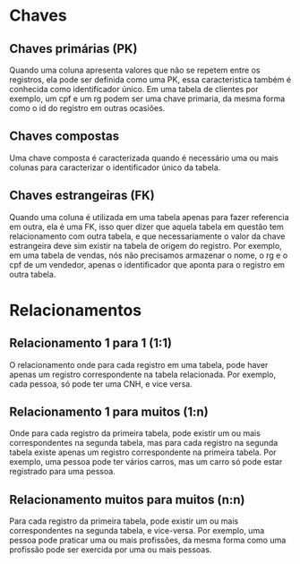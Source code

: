 # **Chaves**
## **Chaves primárias (PK)**
Quando uma coluna apresenta valores que não se repetem entre os registros, ela pode ser definida como uma PK, essa caracteristica também é conhecida como identificador único. Em uma tabela de clientes por exemplo, um cpf e um rg podem ser uma chave primaria, da mesma forma como o id do registro em outras ocasiões.

## **Chaves compostas**
Uma chave composta é caracterizada quando é necessário uma ou mais colunas para caracterizar o identificador único da tabela.

## **Chaves estrangeiras (FK)**
Quando uma coluna é utilizada em uma tabela apenas para fazer referencia em outra, ela é uma FK, isso quer dizer que aquela tabela em questão tem relacionamento com outra tabela, e que necessariamente o valor da chave estrangeira deve sim existir na tabela de origem do registro. Por exemplo, em uma tabela de vendas, nós não precisamos armazenar o nome, o rg e o cpf de um vendedor, apenas o identificador que aponta para o registro em outra tabela.

# **Relacionamentos**
## **Relacionamento 1 para 1 (1:1)**
O relacionamento onde para cada registro em uma tabela, pode haver apenas um registro correspondente na tabela relacionada. Por exemplo, cada pessoa, só pode ter uma CNH, e vice versa.

## **Relacionamento 1 para muitos (1:n)**
Onde para cada registro da primeira tabela, pode existir um ou mais correspondentes na segunda tabela, mas para cada registro na segunda tabela existe apenas um registro correspondente na primeira tabela. Por exemplo, uma pessoa pode ter vários carros, mas um carro só pode estar registrado para uma pessoa.

## **Relacionamento muitos para muitos (n:n)**
Para cada registro da primeira tabela, pode existir um ou mais correspondentes na segunda tabela, e vice-versa. Por exemplo, uma pessoa pode praticar uma ou mais profissões, da mesma forma como uma profissão pode ser exercida por uma ou mais pessoas.